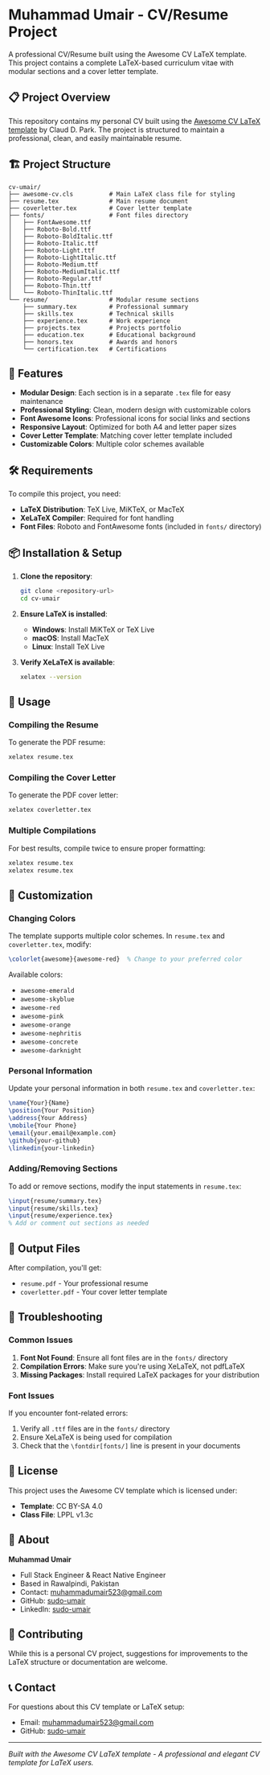 # Muhammad Umair - CV/Resume Project

A professional CV/Resume built using the Awesome CV LaTeX template. This project contains a complete LaTeX-based curriculum vitae with modular sections and a cover letter template.

## 📋 Project Overview

This repository contains my personal CV built using the [Awesome CV LaTeX template](https://github.com/posquit0/Awesome-CV) by Claud D. Park. The project is structured to maintain a professional, clean, and easily maintainable resume.

## 🏗️ Project Structure

```
cv-umair/
├── awesome-cv.cls          # Main LaTeX class file for styling
├── resume.tex              # Main resume document
├── coverletter.tex         # Cover letter template
├── fonts/                  # Font files directory
│   ├── FontAwesome.ttf
│   ├── Roboto-Bold.ttf
│   ├── Roboto-BoldItalic.ttf
│   ├── Roboto-Italic.ttf
│   ├── Roboto-Light.ttf
│   ├── Roboto-LightItalic.ttf
│   ├── Roboto-Medium.ttf
│   ├── Roboto-MediumItalic.ttf
│   ├── Roboto-Regular.ttf
│   ├── Roboto-Thin.ttf
│   └── Roboto-ThinItalic.ttf
└── resume/                 # Modular resume sections
    ├── summary.tex         # Professional summary
    ├── skills.tex          # Technical skills
    ├── experience.tex      # Work experience
    ├── projects.tex        # Projects portfolio
    ├── education.tex       # Educational background
    ├── honors.tex          # Awards and honors
    └── certification.tex   # Certifications
```

## 🎯 Features

- **Modular Design**: Each section is in a separate `.tex` file for easy maintenance
- **Professional Styling**: Clean, modern design with customizable colors
- **Font Awesome Icons**: Professional icons for social links and sections
- **Responsive Layout**: Optimized for both A4 and letter paper sizes
- **Cover Letter Template**: Matching cover letter template included
- **Customizable Colors**: Multiple color schemes available

## 🛠️ Requirements

To compile this project, you need:

- **LaTeX Distribution**: TeX Live, MiKTeX, or MacTeX
- **XeLaTeX Compiler**: Required for font handling
- **Font Files**: Roboto and FontAwesome fonts (included in `fonts/` directory)

## 📦 Installation & Setup

1. **Clone the repository**:

   ```bash
   git clone <repository-url>
   cd cv-umair
   ```

2. **Ensure LaTeX is installed**:

   - **Windows**: Install MiKTeX or TeX Live
   - **macOS**: Install MacTeX
   - **Linux**: Install TeX Live

3. **Verify XeLaTeX is available**:
   ```bash
   xelatex --version
   ```

## 🚀 Usage

### Compiling the Resume

To generate the PDF resume:

```bash
xelatex resume.tex
```

### Compiling the Cover Letter

To generate the PDF cover letter:

```bash
xelatex coverletter.tex
```

### Multiple Compilations

For best results, compile twice to ensure proper formatting:

```bash
xelatex resume.tex
xelatex resume.tex
```

## 🎨 Customization

### Changing Colors

The template supports multiple color schemes. In `resume.tex` and `coverletter.tex`, modify:

```latex
\colorlet{awesome}{awesome-red}  % Change to your preferred color
```

Available colors:

- `awesome-emerald`
- `awesome-skyblue`
- `awesome-red`
- `awesome-pink`
- `awesome-orange`
- `awesome-nephritis`
- `awesome-concrete`
- `awesome-darknight`

### Personal Information

Update your personal information in both `resume.tex` and `coverletter.tex`:

```latex
\name{Your}{Name}
\position{Your Position}
\address{Your Address}
\mobile{Your Phone}
\email{your.email@example.com}
\github{your-github}
\linkedin{your-linkedin}
```

### Adding/Removing Sections

To add or remove sections, modify the input statements in `resume.tex`:

```latex
\input{resume/summary.tex}
\input{resume/skills.tex}
\input{resume/experience.tex}
% Add or comment out sections as needed
```

## 📄 Output Files

After compilation, you'll get:

- `resume.pdf` - Your professional resume
- `coverletter.pdf` - Your cover letter template

## 🔧 Troubleshooting

### Common Issues

1. **Font Not Found**: Ensure all font files are in the `fonts/` directory
2. **Compilation Errors**: Make sure you're using XeLaTeX, not pdfLaTeX
3. **Missing Packages**: Install required LaTeX packages for your distribution

### Font Issues

If you encounter font-related errors:

1. Verify all `.ttf` files are in the `fonts/` directory
2. Ensure XeLaTeX is being used for compilation
3. Check that the `\fontdir[fonts/]` line is present in your documents

## 📝 License

This project uses the Awesome CV template which is licensed under:

- **Template**: CC BY-SA 4.0
- **Class File**: LPPL v1.3c

## 👤 About

**Muhammad Umair**

- Full Stack Engineer & React Native Engineer
- Based in Rawalpindi, Pakistan
- Contact: muhammadumair523@gmail.com
- GitHub: [sudo-umair](https://github.com/sudo-umair)
- LinkedIn: [sudo-umair](https://linkedin.com/in/sudo-umair)

## 🤝 Contributing

While this is a personal CV project, suggestions for improvements to the LaTeX structure or documentation are welcome.

## 📞 Contact

For questions about this CV template or LaTeX setup:

- Email: muhammadumair523@gmail.com
- GitHub: [sudo-umair](https://github.com/sudo-umair)

---

_Built with the Awesome CV LaTeX template - A professional and elegant CV template for LaTeX users._
